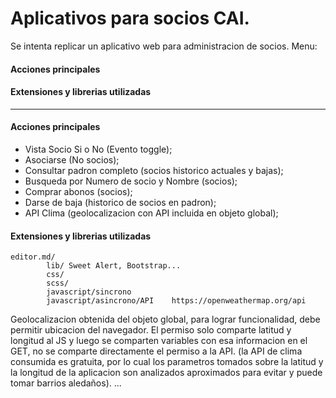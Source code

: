 # Aplicativos para socios CAI.
Se intenta replicar un aplicativo web para administracion de socios.
Menu:
#### Acciones principales
#### Extensiones y librerias utilizadas

--------------------------------------------------


#### Acciones principales

- Vista Socio Si o No (Evento toggle);
- Asociarse (No socios);
- Consultar padron completo (socios historico actuales y bajas);
- Busqueda por Numero de socio y Nombre (socios);
- Comprar abonos (socios);
- Darse de baja (historico de socios en padron);
- API Clima (geolocalizacion con API incluida en objeto global);

#### Extensiones y librerias utilizadas

    editor.md/
            lib/ Sweet Alert, Bootstrap...
            css/ 
            scss/
			javascript/sincrono
			javascript/asincrono/API	https://openweathermap.org/api
Geolocalizacion obtenida del objeto global, para lograr funcionalidad, debe permitir ubicacion del navegador. El permiso solo comparte latitud y longitud al JS y luego se comparten variables con esa informacion en el GET, no se comparte directamente el permiso a la API. (la API de clima consumida es gratuita, por lo cual los parametros tomados sobre la latitud y la longitud de la aplicacion son analizados aproximados para evitar y puede tomar barrios aledaños).
			...
